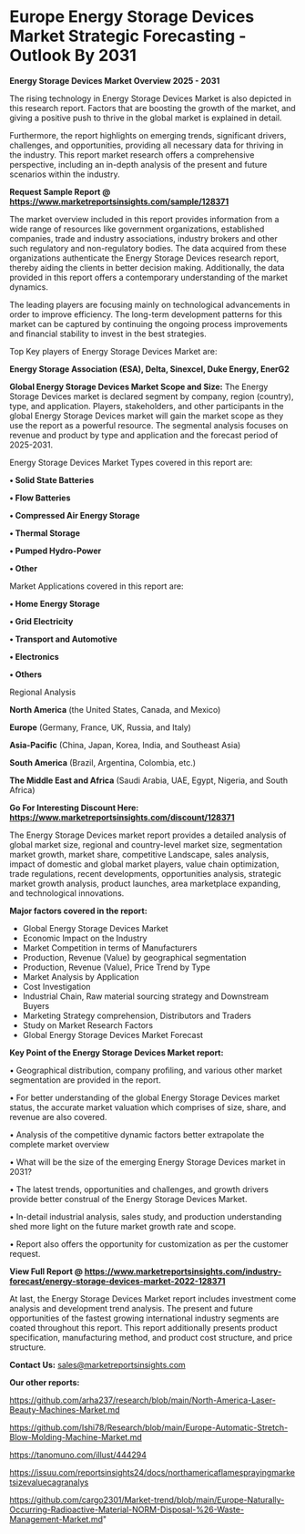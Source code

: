  # Europe Energy Storage Devices Market Strategic Forecasting - Outlook By 2031

<Strong> Energy Storage Devices Market Overview 2025 - 2031</strong>

The rising technology in Energy Storage Devices Market is also depicted in this research report. Factors that are boosting the growth of the market, and giving a positive push to thrive in the global market is explained in detail.

Furthermore, the report highlights on emerging trends, significant drivers, challenges, and opportunities, providing all necessary data for thriving in the industry. This report market research offers a comprehensive perspective, including an in-depth analysis of the present and future scenarios within the industry.

<strong>Request Sample Report @ <a href=https://www.marketreportsinsights.com/sample/128371>https://www.marketreportsinsights.com/sample/128371</a></strong>

The market overview included in this report provides information from a wide range of resources like government organizations, established companies, trade and industry associations, industry brokers and other such regulatory and non-regulatory bodies. The data acquired from these organizations authenticate the Energy Storage Devices research report, thereby aiding the clients in better decision making. Additionally, the data provided in this report offers a contemporary understanding of the market dynamics.

The leading players are focusing mainly on technological advancements in order to improve efficiency. The long-term development patterns for this market can be captured by continuing the ongoing process improvements and financial stability to invest in the best strategies.

Top Key players of Energy Storage Devices Market are:

<strong>Energy Storage Association (ESA), Delta, Sinexcel, Duke Energy, EnerG2</strong>

<strong><b>Global Energy Storage Devices Market Scope and Size:</b></strong>
The Energy Storage Devices market is declared segment by company, region (country), type, and application. Players, stakeholders, and other participants in the global Energy Storage Devices market will gain the market scope as they use the report as a powerful resource. The segmental analysis focuses on revenue and product by type and application and the forecast period of 2025-2031.

Energy Storage Devices Market Types covered in this report are:

<strong>• Solid State Batteries

• Flow Batteries

• Compressed Air Energy Storage

• Thermal Storage

• Pumped Hydro-Power

• Other</strong>

Market Applications covered in this report are:

<strong>• Home Energy Storage

• Grid Electricity

• Transport and Automotive

• Electronics

• Others</strong> 

Regional Analysis

<strong>North America</strong> (the United States, Canada, and Mexico)

<strong>Europe</strong> (Germany, France, UK, Russia, and Italy)

<strong>Asia-Pacific</strong> (China, Japan, Korea, India, and Southeast Asia)

<strong>South America</strong> (Brazil, Argentina, Colombia, etc.)

<strong>The Middle East and Africa</strong> (Saudi Arabia, UAE, Egypt, Nigeria, and South Africa)

<strong>Go For Interesting Discount Here: <a href=https://www.marketreportsinsights.com/discount/128371>https://www.marketreportsinsights.com/discount/128371</a></strong>

The Energy Storage Devices market report provides a detailed analysis of global market size, regional and country-level market size, segmentation market growth, market share, competitive Landscape, sales analysis, impact of domestic and global market players, value chain optimization, trade regulations, recent developments, opportunities analysis, strategic market growth analysis, product launches, area marketplace expanding, and technological innovations.

<strong><b>Major factors covered in the report:</b></strong>
<ul>
  <li>Global Energy Storage Devices Market </li>
  <li>Economic Impact on the Industry</li>
  <li>Market Competition in terms of Manufacturers</li>
  <li>Production, Revenue (Value) by geographical segmentation</li>
  <li>Production, Revenue (Value), Price Trend by Type</li>
  <li>Market Analysis by Application</li>
  <li>Cost Investigation</li>
  <li>Industrial Chain, Raw material sourcing strategy and Downstream Buyers</li>
  <li>Marketing Strategy comprehension, Distributors and Traders</li>
  <li>Study on Market Research Factors</li>
  <li>Global Energy Storage Devices Market Forecast</li>
</ul>

<strong><b>Key Point of the Energy Storage Devices Market report:</b></strong>

• Geographical distribution, company profiling, and various other market segmentation are provided in the report.

• For better understanding of the global Energy Storage Devices market status, the accurate market valuation which comprises of size, share, and revenue are also covered.

• Analysis of the competitive dynamic factors better extrapolate the complete market overview

• What will be the size of the emerging Energy Storage Devices market in 2031?

• The latest trends, opportunities and challenges, and growth drivers provide better construal of the Energy Storage Devices Market.

• In-detail industrial analysis, sales study, and production understanding shed more light on the future market growth rate and scope.

• Report also offers the opportunity for customization as per the customer request.

<strong><b>View Full Report @ <a href=https://www.marketreportsinsights.com/industry-forecast/energy-storage-devices-market-2022-128371>https://www.marketreportsinsights.com/industry-forecast/energy-storage-devices-market-2022-128371</a></b></strong>


At last, the Energy Storage Devices Market report includes investment come analysis and development trend analysis. The present and future opportunities of the fastest growing international industry segments are coated throughout this report. This report additionally presents product specification, manufacturing method, and product cost structure, and price structure.

<strong>Contact Us:</strong>
sales@marketreportsinsights.com

<strong>Our other reports:</strong>

<a href=https://github.com/arha237/research/blob/main/North-America-Laser-Beauty-Machines-Market.md>https://github.com/arha237/research/blob/main/North-America-Laser-Beauty-Machines-Market.md</a>

<a href=https://github.com/Ishi78/Research/blob/main/Europe-Automatic-Stretch-Blow-Molding-Machine-Market.md>https://github.com/Ishi78/Research/blob/main/Europe-Automatic-Stretch-Blow-Molding-Machine-Market.md</a>

<a href=https://tanomuno.com/illust/444294>https://tanomuno.com/illust/444294</a>

<a href=https://issuu.com/reportsinsights24/docs/northamericaflamesprayingmarketsizevaluecagranalys>https://issuu.com/reportsinsights24/docs/northamericaflamesprayingmarketsizevaluecagranalys</a>

<a href=https://github.com/cargo2301/Market-trend/blob/main/Europe-Naturally-Occurring-Radioactive-Material-NORM-Disposal-%26-Waste-Management-Market.md>https://github.com/cargo2301/Market-trend/blob/main/Europe-Naturally-Occurring-Radioactive-Material-NORM-Disposal-%26-Waste-Management-Market.md</a>"
